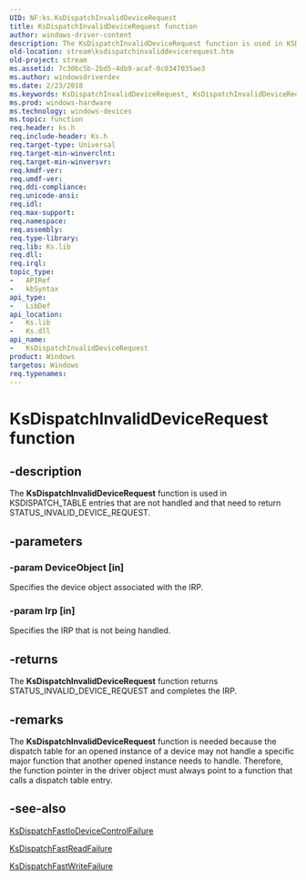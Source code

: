 ```yaml
---
UID: NF:ks.KsDispatchInvalidDeviceRequest
title: KsDispatchInvalidDeviceRequest function
author: windows-driver-content
description: The KsDispatchInvalidDeviceRequest function is used in KSDISPATCH_TABLE entries that are not handled and that need to return STATUS_INVALID_DEVICE_REQUEST.
old-location: stream\ksdispatchinvaliddevicerequest.htm
old-project: stream
ms.assetid: 7c30bc5b-2bd5-4db9-acaf-0c0347035ae3
ms.author: windowsdriverdev
ms.date: 2/23/2018
ms.keywords: KsDispatchInvalidDeviceRequest, KsDispatchInvalidDeviceRequest function [Streaming Media Devices], ks/KsDispatchInvalidDeviceRequest, ksfunc_9be97c86-7505-4192-8a61-8280fca7ba0c.xml, stream.ksdispatchinvaliddevicerequest
ms.prod: windows-hardware
ms.technology: windows-devices
ms.topic: function
req.header: ks.h
req.include-header: Ks.h
req.target-type: Universal
req.target-min-winverclnt: 
req.target-min-winversvr: 
req.kmdf-ver: 
req.umdf-ver: 
req.ddi-compliance: 
req.unicode-ansi: 
req.idl: 
req.max-support: 
req.namespace: 
req.assembly: 
req.type-library: 
req.lib: Ks.lib
req.dll: 
req.irql: 
topic_type:
-	APIRef
-	kbSyntax
api_type:
-	LibDef
api_location:
-	Ks.lib
-	Ks.dll
api_name:
-	KsDispatchInvalidDeviceRequest
product: Windows
targetos: Windows
req.typenames: 
---
```


# KsDispatchInvalidDeviceRequest function


## -description


The <b>KsDispatchInvalidDeviceRequest</b> function is used in KSDISPATCH_TABLE entries that are not handled and that need to return STATUS_INVALID_DEVICE_REQUEST. 


## -parameters




### -param DeviceObject [in]

Specifies the device object associated with the IRP.


### -param Irp [in]

Specifies the IRP that is not being handled.


## -returns



The <b>KsDispatchInvalidDeviceRequest</b> function returns STATUS_INVALID_DEVICE_REQUEST and completes the IRP.




## -remarks



The <b>KsDispatchInvalidDeviceRequest</b> function is needed because the dispatch table for an opened instance of a device may not handle a specific major function that another opened instance needs to handle. Therefore, the function pointer in the driver object must always point to a function that calls a dispatch table entry.




## -see-also




<a href="https://msdn.microsoft.com/library/windows/hardware/ff561699">KsDispatchFastIoDeviceControlFailure</a>



<a href="https://msdn.microsoft.com/library/windows/hardware/ff561703">KsDispatchFastReadFailure</a>



<a href="https://msdn.microsoft.com/library/windows/hardware/ff561706">KsDispatchFastWriteFailure</a>
 

 

